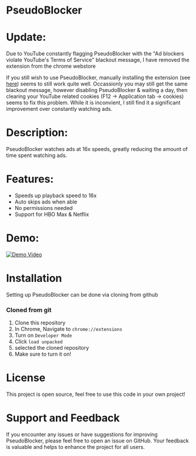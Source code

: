 # PseudoBlocker

# Update:

Due to YouTube constantly flagging PseudoBlocker with the "Ad blockers violate YouTube's Terms of Service" blackout message, I have removed the extension from the chrome webstore

If you still wish to use PseudoBlocker, manually installing the extension (see [here](#cloned-from-git)) seems to still work quite well. Occassionly you may still get the same blackout message, however disabling PseudoBlocker & waiting a day, then clearing your YouTube related cookies (F12 -> Application tab -> cookies) seems to fix this problem. While it is inconvient, I still find it a significant improvement over constantly watching ads.

# Description:

PseudoBlocker watches ads at 16x speeds, greatly reducing the amount of time spent watching ads.

# Features:

- Speeds up playback speed to 16x
- Auto skips ads when able
- No permissions needed
- Support for HBO Max & Netflix

# Demo:

[![Demo Video](https://img.youtube.com/vi/ZQa3c0AWe98/0.jpg)](https://youtu.be/ZQa3c0AWe98)

# Installation

Setting up PseudoBlocker can be done via cloning from github

### Cloned from git

1. Clone this repository
2. In Chrome, Navigate to `chrome://extensions`
3. Turn on `Developer Mode`
4. Click `load unpacked`
5. selected the cloned repository
6. Make sure to turn it on!

# License

This project is open source, feel free to use this code in your own project!

# Support and Feedback

If you encounter any issues or have suggestions for improving PseudoBlocker, please feel free to open an issue on GitHub. Your feedback is valuable and helps to enhance the project for all users.
